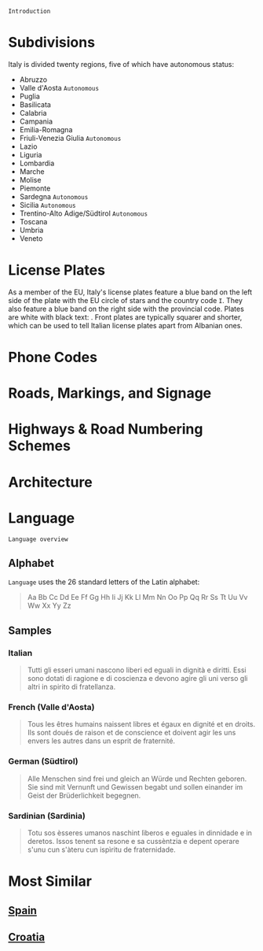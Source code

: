 `Introduction`

# Subdivisions

Italy is divided twenty regions, five of which have autonomous status:

- Abruzzo
- Valle d'Aosta `Autonomous`
- Puglia
- Basilicata
- Calabria
- Campania
- Emilia-Romagna
- Friuli-Venezia Giulia `Autonomous`
- Lazio
- Liguria
- Lombardia
- Marche
- Molise
- Piemonte
- Sardegna `Autonomous`
- Sicilia `Autonomous`
- Trentino-Alto Adige/Südtirol `Autonomous`
- Toscana
- Umbria
- Veneto

<CountryMap code="ITA" scale="2500" />

# License Plates

As a member of the EU, Italy's license plates feature a blue band on the left side of the plate with the EU circle of stars and the country code `I`. They also feature a blue band on the right side with the provincial code. Plates are white with black text: <LicensePlate style="eu" code="I" format="AB 123CD" rightBandColor="blue" />. Front plates are typically squarer and shorter, which can be used to tell Italian license plates apart from Albanian ones.

# Phone Codes

# Roads, Markings, and Signage

# Highways & Road Numbering Schemes

# Architecture

# Language

`Language overview`

## Alphabet

`Language` uses the 26 standard letters of the Latin alphabet:

> Aa Bb Cc Dd Ee Ff Gg Hh Ii Jj Kk Ll Mm Nn Oo Pp Qq Rr Ss Tt Uu Vv Ww Xx Yy Zz

## Samples

### Italian

> Tutti gli esseri umani nascono liberi ed eguali in dignità e diritti. Essi sono dotati di ragione e di coscienza e devono agire gli uni verso gli altri in spirito di fratellanza.

### French (Valle d'Aosta)

> Tous les êtres humains naissent libres et égaux en dignité et en droits. Ils sont doués de raison et de conscience et doivent agir les uns envers les autres dans un esprit de fraternité.

### German (Südtirol)

> Alle Menschen sind frei und gleich an Würde und Rechten geboren. Sie sind mit Vernunft und Gewissen begabt und sollen einander im Geist der Brüderlichkeit begegnen.

### Sardinian (Sardinia)

> Totu sos èsseres umanos naschint lìberos e eguales in dinnidade e in deretos. Issos tenent sa resone e sa cussèntzia e depent operare s'unu cun s'àteru cun ispìritu de fraternidade.

# Most Similar

## [Spain](/countries/ESP)

## [Croatia](/countries/HRV)

